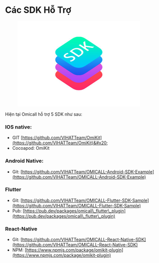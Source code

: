 # Các SDK Hỗ Trợ

<figure><img src="../../.gitbook/assets/image (10).png" alt=""><figcaption></figcaption></figure>

Hiện tại Omicall hỗ trợ 5 SDK như sau:

### IOS native:

* GIT  [https://github.com/VIHATTeam/OmiKit](https://github.com/VIHATTeam/OmiKit)&#x20;
* Cocoapod: OmiKit

### Android Native:

* Git: [https://github.com/VIHATTeam/OMICALL-Android-SDK-Example](https://github.com/VIHATTeam/OMICALL-Android-SDK-Example)

### Flutter&#x20;

* Git: [https://github.com/VIHATTeam/OMICALL-Flutter-SDK-Sample](https://github.com/VIHATTeam/OMICALL-Flutter-SDK-Sample)
* Pub: [https://pub.dev/packages/omicall\_flutter\_plugin](https://pub.dev/packages/omicall\_flutter\_plugin)

### React-Native

* Git: [https://github.com/VIHATTeam/OMICALL-React-Native-SDK](https://github.com/VIHATTeam/OMICALL-React-Native-SDK)
* NPM: [https://www.npmjs.com/package/omikit-plugin](https://www.npmjs.com/package/omikit-plugin)

